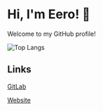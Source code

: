 # Hi, I'm Eero! 👋

Welcome to my GitHub profile! 


![Top Langs](https://github-readme-stats.vercel.app/api/top-langs/?username=Eerosal&layout=compact&theme=dark)

## Links
[GitLab](https://gitlab.com/epe07)

[Website](https://eerosalla.fi)
